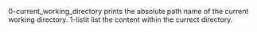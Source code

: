 0-current_working_directory prints the absolute path name of the current working directory.
1-listit list the content within the currect directory.
